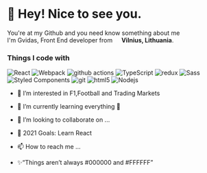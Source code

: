 <h1>👋 Hey! Nice to see you.</h1>


<p>You're at my Github and you need know something about me</br> I'm Gvidas, Front End developer from <img src="https://image.flaticon.com/icons/png/512/197/197612.png" width="13"/> <b>Vilnius, Lithuania</b>.</p>
<h3>Things I code with</h3>
<p>
  <img alt="React" src="https://img.shields.io/badge/-React-45b8d8?style=flat-square&logo=react&logoColor=white" />
  <img alt="Webpack" src="https://img.shields.io/badge/-Webpack-8DD6F9?style=flat-square&logo=webpack&logoColor=white" /> 
  <img alt="github actions" src="https://img.shields.io/badge/-Github_Actions-2088FF?style=flat-square&logo=github-actions&logoColor=white" />
  <img alt="TypeScript" src="https://img.shields.io/badge/-TypeScript-007ACC?style=flat-square&logo=typescript&logoColor=white" />
  <img alt="redux" src="https://img.shields.io/badge/-Redux-764ABC?style=flat-square&logo=redux&logoColor=white" />
  <img alt="Sass" src="https://img.shields.io/badge/-Sass-CC6699?style=flat-square&logo=sass&logoColor=white" />
  <img alt="Styled Components" src="https://img.shields.io/badge/-Styled_Components-db7092?style=flat-square&logo=styled-components&logoColor=white" />
  <img alt="git" src="https://img.shields.io/badge/-Git-F05032?style=flat-square&logo=git&logoColor=white" />
  <img alt="html5" src="https://img.shields.io/badge/-HTML5-E34F26?style=flat-square&logo=html5&logoColor=white" />
  <img alt="Nodejs" src="https://img.shields.io/badge/-Nodejs-43853d?style=flat-square&logo=Node.js&logoColor=white" />
</p>

- 👀 I’m interested in F1,Football and Trading Markets
- 🌱 I’m currently learning everything 🤣
- 💞️ I’m looking to collaborate on ...
- 🥅 2021 Goals: Learn React
- 📫 How to reach me ...


- ✨“Things aren’t always #000000 and #FFFFFF”

<!---
Jullkio/Jullkio is a ✨ special ✨ repository because its `README.md` (this file) appears on your GitHub profile.
You can click the Preview link to take a look at your changes.
--->
